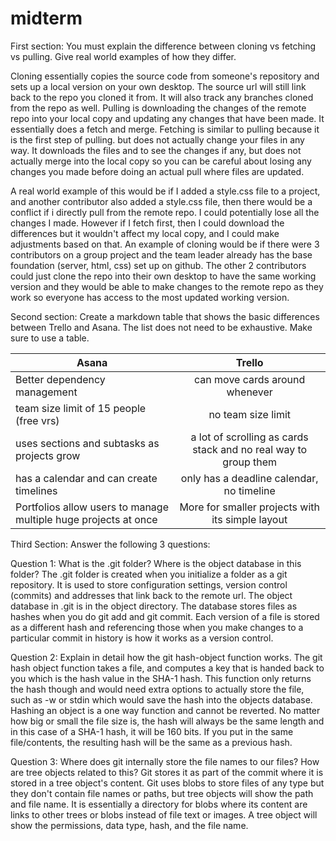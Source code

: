 # midterm
First section: You must explain the difference between cloning vs fetching vs pulling. Give real world examples of how they differ.

Cloning essentially copies the source code from someone's repository and sets up a local version on your own desktop. The source url will still link back to the repo you cloned 
it from. It will also track any branches cloned from the repo as well. 
Pulling is downloading the changes of the remote repo into 
your local copy and updating any changes that have been made. It essentially does a fetch and merge.
Fetching is similar to pulling because it is the first step of pulling. 
but does not actually change your files in any way. It downloads the files and to see the 
changes if any, but does not actually merge into the local copy so you can be careful about losing any changes you made before doing an actual pull where files are updated. 

A real world example of this would be if I added a style.css file to a project, and another contributor also added a style.css file, then there would be a conflict if i directly pull from the remote repo. I could potentially lose all the changes I made. However if I fetch first, then I could download the differences but it wouldn't affect my local copy, and I could make adjustments based on that. 
An example of cloning would be if there were 3 contributors on a group project and the team leader already has the base foundation (server, html, css) set up on github. The other 2 contributors could just clone the repo into their own desktop to have the same working version and they would be able to make changes to the remote repo as they work so everyone has access to the most updated working version. 

Second section: Create a markdown table that shows the basic differences between Trello and Asana. The list does not need to be exhaustive. Make sure to use a table.

| Asana        | Trello           | 
| ------------- |:-------------:|
| Better dependency management     | can move cards around whenever| 
| team size limit of 15 people (free vrs)     | no team size limit     |  
| uses sections and subtasks as projects grow  | a lot of scrolling as cards stack and no real way to group them |  
| has a calendar and can create timelines | only has a deadline calendar, no timeline |
|Portfolios allow users to manage multiple huge projects at once | More for smaller projects with its simple layout|



Third Section: Answer the following 3 questions:

Question 1: What is the .git folder? Where is the object database in this folder?
The .git folder is created when you initialize a folder as a git repository. It is used to store configuration settings, version control (commits) and addresses that link back to the remote url. The object database in .git is in the object directory. The database stores files as hashes when you do git add and git commit. Each version of a file is stored as a different hash and referencing those when you make changes to a particular commit in history is how it works as a version control. 


Question 2: Explain in detail how the git hash-object function works. 
The git hash object function takes a file, and computes a key that is handed back to you which is the hash value in the SHA-1 hash. This function only returns the hash though and would need extra options to actually store the file, such as -w or stdin which would save the hash into the objects database. Hashing an object is a one way function and cannot be reverted. No matter how big or small the file size is, the hash will always be the same length and in this case of a SHA-1 hash, it will be 160 bits. If you put in the same file/contents, the resulting hash will be the same as a previous hash. 

Question 3: Where does git internally store the file names to our files? How are tree objects related to this?
Git stores it as part of the commit where it is stored in a tree object's content. Git uses blobs to store files of any type but they don't contain file names or paths, but tree objects will show the path and file name. It is essentially a directory for blobs where its content are links to other trees or blobs instead of file text or images. A tree object will show the permissions, data type, hash, and the file name. 